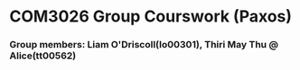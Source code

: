 # COM3026 Group Courswork (Paxos)

### Group members: Liam O'Driscoll(lo00301), Thiri May Thu @ Alice(tt00562)



